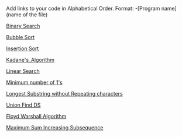 Add links to your code in Alphabetical Order.
Format: -[Program name](name of the file)

[Binary Search](binary_search.cpp)

[Bubble Sort](bubble_sort.cpp)

[Insertion Sort](insertion_sort.cpp)

[Kadane's_Algorithm](Kadane's_Algorithm.cpp)

[Linear Search](linear_search.cpp)

[Minimum number of 1's](Row%20with%20minimum%20number%20of%201s%20in%20C++.cpp)

[Longest Substring without Repeating characters](Longest_Substring_without_repeating_characters.cpp)

[Union Find DS](Union_find.cpp)

[Floyd Warshall Algorithm](Floyd-Warshall_Algorithm.cpp)

[Maximum Sum Increasing Subsequence](Max_Sum_Inc_Subs.cpp)
